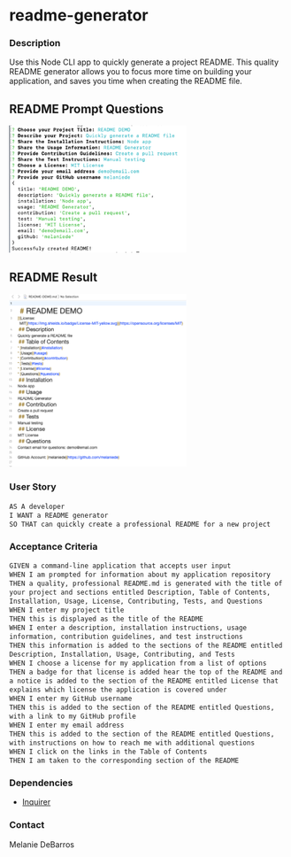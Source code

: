 # readme-generator

### Description
Use this Node CLI app to quickly generate a project README. This quality README generator allows you to focus more time on building your application, and saves you time when creating the README file.

## README Prompt Questions
<img src="/assets/images/readme_questions.png" width="320"/>

## README Result
<img src="/assets/images/readme_demo.png" width="320"/>

### User Story
```
AS A developer
I WANT a README generator
SO THAT can quickly create a professional README for a new project
```

### Acceptance Criteria
```
GIVEN a command-line application that accepts user input
WHEN I am prompted for information about my application repository
THEN a quality, professional README.md is generated with the title of your project and sections entitled Description, Table of Contents, Installation, Usage, License, Contributing, Tests, and Questions
WHEN I enter my project title
THEN this is displayed as the title of the README
WHEN I enter a description, installation instructions, usage information, contribution guidelines, and test instructions
THEN this information is added to the sections of the README entitled Description, Installation, Usage, Contributing, and Tests
WHEN I choose a license for my application from a list of options
THEN a badge for that license is added hear the top of the README and a notice is added to the section of the README entitled License that explains which license the application is covered under
WHEN I enter my GitHub username
THEN this is added to the section of the README entitled Questions, with a link to my GitHub profile
WHEN I enter my email address
THEN this is added to the section of the README entitled Questions, with instructions on how to reach me with additional questions
WHEN I click on the links in the Table of Contents
THEN I am taken to the corresponding section of the README
```

### Dependencies
* [Inquirer](https://www.npmjs.com/package/inquirer)

### Contact
Melanie DeBarros